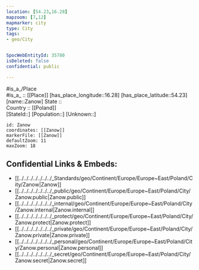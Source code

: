 ```yaml
---
location: [54.23,16.28] 
mapzoom: [7,12] 
mapmarker: city 
type: City
tags:
- geo/City


SpocWebEntityId: 35780
isDeleted: false
confidential: public

---
```

#is_a_/Place  
#is_a_ :: [[Place]] 
[has_place_longitude::16.28] 
[has_place_latitude::54.23] 
[name::Zanow] 
State ::  
Country :: [[Poland]]  
[StateId::] 
[Population::] 
[Unknown::] 


```leaflet
id: Zanow
coordinates: [[Zanow]] 
markerFile: [[Zanow]] 
defaultZoom: 11 
maxZoom: 18
```


## Confidential Links & Embeds: 
- [[../../../../../../../_Standards/geo/Continent/Europe/Europe~East/Poland/City/Zanow|Zanow]] 
- [[../../../../../../../_public/geo/Continent/Europe/Europe~East/Poland/City/Zanow.public|Zanow.public]] 
- [[../../../../../../../_internal/geo/Continent/Europe/Europe~East/Poland/City/Zanow.internal|Zanow.internal]] 
- [[../../../../../../../_protect/geo/Continent/Europe/Europe~East/Poland/City/Zanow.protect|Zanow.protect]] 
- [[../../../../../../../_private/geo/Continent/Europe/Europe~East/Poland/City/Zanow.private|Zanow.private]] 
- [[../../../../../../../_personal/geo/Continent/Europe/Europe~East/Poland/City/Zanow.personal|Zanow.personal]] 
- [[../../../../../../../_secret/geo/Continent/Europe/Europe~East/Poland/City/Zanow.secret|Zanow.secret]] 
